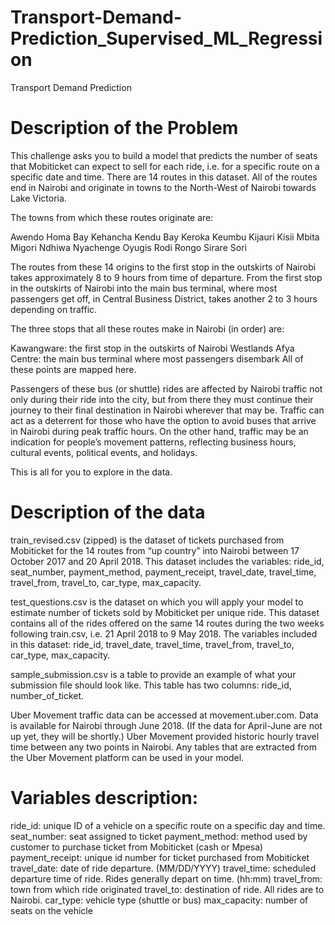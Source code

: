 # Transport-Demand-Prediction_Supervised_ML_Regression
Transport Demand Prediction
# Description of the Problem
This challenge asks you to build a model that predicts the number of seats that Mobiticket can expect to sell for each ride, i.e. for a specific route on a specific date and time. There are 14 routes in this dataset. All of the routes end in Nairobi and originate in towns to the North-West of Nairobi towards Lake Victoria.

The towns from which these routes originate are:

Awendo
Homa Bay
Kehancha
Kendu Bay
Keroka
Keumbu
Kijauri
Kisii
Mbita
Migori
Ndhiwa
Nyachenge
Oyugis
Rodi
Rongo
Sirare
Sori

The routes from these 14 origins to the first stop in the outskirts of Nairobi takes approximately 8 to 9 hours from time of departure. From the first stop in the outskirts of Nairobi into the main bus terminal, where most passengers get off, in Central Business District, takes another 2 to 3 hours depending on traffic.

The three stops that all these routes make in Nairobi (in order) are:

Kawangware: the first stop in the outskirts of Nairobi
Westlands
Afya Centre: the main bus terminal where most passengers disembark
All of these points are mapped here.

Passengers of these bus (or shuttle) rides are affected by Nairobi traffic not only during their ride into the city, but from there they must continue their journey to their final destination in Nairobi wherever that may be. Traffic can act as a deterrent for those who have the option to avoid buses that arrive in Nairobi during peak traffic hours. On the other hand, traffic may be an indication for people’s movement patterns, reflecting business hours, cultural events, political events, and holidays.

This is all for you to explore in the data.

# Description of the data
train_revised.csv (zipped) is the dataset of tickets purchased from Mobiticket for the 14 routes from “up country” into Nairobi between 17 October 2017 and 20 April 2018. This dataset includes the variables: ride_id, seat_number, payment_method, payment_receipt, travel_date, travel_time, travel_from, travel_to, car_type, max_capacity.

test_questions.csv is the dataset on which you will apply your model to estimate number of tickets sold by Mobiticket per unique ride. This dataset contains all of the rides offered on the same 14 routes during the two weeks following train.csv, i.e. 21 April 2018 to 9 May 2018. The variables included in this dataset: ride_id, travel_date, travel_time, travel_from, travel_to, car_type, max_capacity.

sample_submission.csv is a table to provide an example of what your submission file should look like. This table has two columns: ride_id, number_of_ticket.

Uber Movement traffic data can be accessed at movement.uber.com. Data is available for Nairobi through June 2018. (If the data for April-June are not up yet, they will be shortly.) Uber Movement provided historic hourly travel time between any two points in Nairobi. Any tables that are extracted from the Uber Movement platform can be used in your model.

# Variables description:

ride_id: unique ID of a vehicle on a specific route on a specific day and time.
seat_number: seat assigned to ticket
payment_method: method used by customer to purchase ticket from Mobiticket (cash or Mpesa)
payment_receipt: unique id number for ticket purchased from Mobiticket
travel_date: date of ride departure. (MM/DD/YYYY)
travel_time: scheduled departure time of ride. Rides generally depart on time. (hh:mm)
travel_from: town from which ride originated
travel_to: destination of ride. All rides are to Nairobi.
car_type: vehicle type (shuttle or bus)
max_capacity: number of seats on the vehicle
